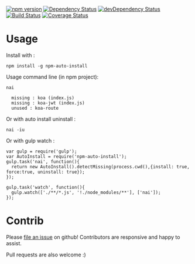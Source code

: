 [![npm version](https://img.shields.io/npm/v/npm-auto-install.svg)](https://npmjs.org/package/npm-auto-install)
[![Dependency Status](https://david-dm.org/gerchardon/npm-auto-install.svg)](https://david-dm.org/gerchardon/npm-auto-install)
[![devDependency Status](https://david-dm.org/gerchardon/npm-auto-install/dev-status.svg)](https://david-dm.org/gerchardon/npm-auto-install#info=devDependencies)
[![Build Status](https://travis-ci.org/gerchardon/npm-auto-install.svg?branch=master)](https://travis-ci.org/gerchardon/npm-auto-install)
[![Coverage Status](https://coveralls.io/repos/gerchardon/npm-auto-install/badge.svg?branch=master&service=github)](https://coveralls.io/github/gerchardon/npm-auto-install?branch=master)


# Usage

Install with :

```
npm install -g npm-auto-install
```

Usage command line (in npm project):

```
nai

  missing : koa (index.js)
  missing : koa-jwt (index.js)
  unused : koa-route
```

Or with auto install uninstall :

```
nai -iu
```

Or with gulp watch :
```
var gulp = require('gulp');
var AutoInstall = require('npm-auto-install');
gulp.task('nai', function(){
  return new AutoInstall().detectMissing(process.cwd(),{install: true, force:true, uninstall: true});
});

gulp.task('watch', function(){
  gulp.watch(['./**/*.js', '!./node_modules/**'], ['nai']);
});
```

# Contrib

Please [file an issue](https://github.com/gerchardon/npm-auto-install/issues) on github!
Contributors are responsive and happy to assist.

Pull requests are also welcome :)
